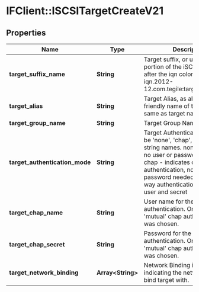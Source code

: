 # IFClient::ISCSITargetCreateV21

## Properties
Name | Type | Description | Notes
------------ | ------------- | ------------- | -------------
**target_suffix_name** | **String** | Target suffix, or user specified portion of the iSCSI target name after the iqn colon  (e.g. iqn.2012-12.com.tegile:targetSuffixName)  | [optional] 
**target_alias** | **String** | Target Alias, as alternate user friendly name of target (often same as target name suffix) | [optional] 
**target_group_name** | **String** | Target Group Name | [optional] 
**target_authentication_mode** | **String** | Target Authentication type. Must be &#39;none&#39;, &#39;chap&#39;, or &#39;mutual&#39; string names.   none - indicates no user or password needed   chap - indicates one way authentication, no user or password needed   mutual - two way authentication, supply chap user and secret  | [optional] 
**target_chap_name** | **String** | User name for the chap authentication. Only required if &#39;mutual&#39; chap authentication was chosen.        | [optional] 
**target_chap_secret** | **String** | Password for the chap authentication. Only required if &#39;mutual&#39; chap authentication was chosen.  | [optional] 
**target_network_binding** | **Array&lt;String&gt;** | Network Binding ip:port string indicating the network ports to bind target with. | [optional] 


